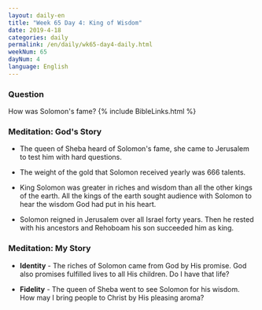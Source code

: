 ```yaml
---
layout: daily-en
title: "Week 65 Day 4: King of Wisdom"
date: 2019-4-18 
categories: daily
permalink: /en/daily/wk65-day4-daily.html
weekNum: 65
dayNum: 4
language: English
---
```


### Question     
How was Solomon's fame? 
{% include BibleLinks.html %} 

### Meditation: God's Story   
+ The queen of Sheba heard of Solomon's fame, she came to Jerusalem to test him with hard questions. 

+ The weight of the gold that Solomon received yearly was 666 talents. 

+ King Solomon was greater in riches and wisdom than all the other kings of the earth. All the kings of the earth sought audience with Solomon to hear the wisdom God had put in his heart. 

+ Solomon reigned in Jerusalem over all Israel forty years. Then he rested with his ancestors and Rehoboam his son succeeded him as king. 

### Meditation: My Story   
+ **Identity** - The riches of Solomon came from God by His promise. God also promises fulfilled lives to all His children. Do I have that life? 

+ **Fidelity** - The queen of Sheba went to see Solomon for his wisdom. How may I bring people to Christ by His pleasing aroma? 
